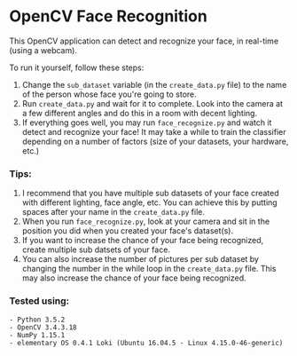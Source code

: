 # OpenCV Face Recognition
This OpenCV application can detect and recognize your face, in real-time (using a webcam).


To run it yourself, follow these steps:
1. Change the `sub_dataset` variable (in the `create_data.py` file) to the name of the person whose face you're going to store.
2. Run `create_data.py` and wait for it to complete. Look into the camera at a few different angles and do this in a room with decent lighting.
3. If everything goes well, you may run `face_recognize.py` and watch it detect and recognize your face! It may take a while to train the classifier depending on a number of factors (size of your datasets, your hardware, etc.)

### Tips:
1. I recommend that you have multiple sub datasets of your face created with different lighting, face angle, etc. You can achieve this by putting spaces after your name in the `create_data.py` file.
2. When you run `face_recognize.py`, look at your camera and sit in the position you did when you created your face's dataset(s).
3. If you want to increase the chance of your face being recognized, create multiple sub datsets of your face.
4. You can also increase the number of pictures per sub dataset by changing the number in the while loop in the `create_data.py` file. This may also increase the chance of your face being recognized.

### Tested using:
```
- Python 3.5.2
- OpenCV 3.4.3.18
- NumPy 1.15.1
- elementary OS 0.4.1 Loki (Ubuntu 16.04.5 - Linux 4.15.0-46-generic)
```
